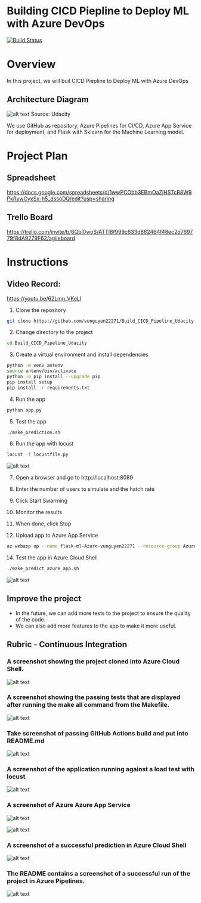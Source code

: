 # Building CICD Piepline to Deploy ML with Azure DevOps
[![Build Status](https://dev.azure.com/loxvuonfire01/microk8s/_apis/build/status%2FCI?branchName=master)](https://dev.azure.com/loxvuonfire01/microk8s/_build/latest?definitionId=17&branchName=master)

# Overview
In this project, we will buil CICD Piepline to Deploy ML with Azure DevOps

## Architecture Diagram
![alt text](./images/image-8.png)
Source: Udacity

We use GitHub as repository, Azure Pipelines for CI/CD, Azure App Service for deployment, and Flask with Sklearn for the Machine Learning model.

# Project Plan
## Spreadsheet
https://docs.google.com/spreadsheets/d/1wwPCObb3EBmOaZjHSTcR8W9PkRywCyxSx-h5_dssoDQ/edit?usp=sharing

## Trello Board
https://trello.com/invite/b/6Qbl0woS/ATTI8f999c633d862464f48ec2d769779f8dA9279F62/agileboard

# Instructions

## Video Record:
https://youtu.be/62Lmn_VKeLI

1. Clone the repository
```bash
git clone https://github.com/vunguyen22271/Build_CICD_Pipeline_Udacity.git
```

2. Change directory to the project
```bash
cd Build_CICD_Pipeline_Udacity
```

3. Create a virtual environment and install dependencies
```bash
python -m venv antenv
source antenv/bin/activate
python -m pip install --upgrade pip
pip install setup
pip install -r requirements.txt
```

4. Run the app
```bash
python app.py
```

5. Test the app
```bash
./make_prediction.sh
```

6. Run the app with locust
```bash
locust -f locustfile.py
```
![alt text](./images/image-7.png)

7. Open a browser and go to http://localhost:8089
8. Enter the number of users to simulate and the hatch rate
9. Click Start Swarming
10. Monitor the results
11. When done, click Stop

13. Upload app to Azure App Service
```bash
az webapp up --name flask-ml-Azure-vunguyen22271 --resource-group Azuredevops --sku B1 --logs --runtime "PYTHON|3.8"
```

14. Test the app in Azure Cloud Shell
```bash
./make_predict_azure_app.sh
```
![alt text](./images/image-3.png)

## Improve the project
- In the future, we can add more tests to the project to ensure the quality of the code.
- We can also add more features to the app to make it more useful.

## Rubric - Continuous Integration

### A screenshot showing the project cloned into Azure Cloud Shell.
![alt text](./images/image.png)

### A screenshot showing the passing tests that are displayed after running the make all command from the Makefile.
![alt text](./images/image-1.png)

### Take screenshot of passing GitHub Actions build and put into README.md
![alt text](./images/image-2.png)

### A screenshot of the application running against a load test with locust
![alt text](./images/image-7.png)

### A screenshot of Azure Azure App Service
![alt text](./images/image-4.png)

![alt text](./images/image-6.png)

### A screenshot of a successful prediction in Azure Cloud Shell
![alt text](./images/image-3.png)

### The README contains a screenshot of a successful run of the project in Azure Pipelines.
![alt text](./images/image-5.png)
